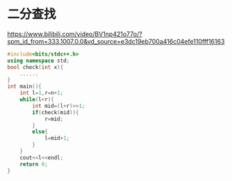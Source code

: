 # 二分查找

https://www.bilibili.com/video/BV1np421o77o/?spm_id_from=333.1007.0.0&vd_source=e3dc19eb700a416c04efe110fff16163

```c++
#include<bits/stdc++.h>
using namespace std;
bool check(int x){
	......
}
int main(){
	int l=1,r=n+1;
	while(l<r){
		int mid=(l+r)>>1;
		if(check(mid)){
			r=mid;
		}
		else{
			l=mid+1;
		}
	}
	cout<<l<<endl;
	return 0;
}
```

